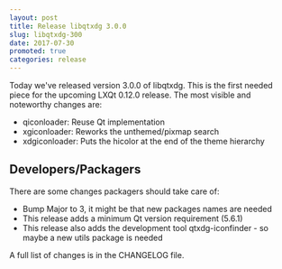 ```yaml
---
layout: post
title: Release libqtxdg 3.0.0
slug: libqtxdg-300
date: 2017-07-30
promoted: true
categories: release
---
```


Today we've released version 3.0.0 of libqtxdg. This is the first needed piece
for the upcoming LXQt 0.12.0 release. The most visible and noteworthy changes are:
* qiconloader: Reuse Qt implementation
* xgiconloader: Reworks the unthemed/pixmap search
* xdgiconloader: Puts the hicolor at the end of the theme hierarchy

## Developers/Packagers

There are some changes packagers should take care of:
* Bump Major to 3, it might be that new packages names are needed
* This release adds a minimum Qt version requirement (5.6.1)
* This release also adds the development tool qtxdg-iconfinder - so maybe a new utils package is needed

A full list of changes is in the CHANGELOG file.
